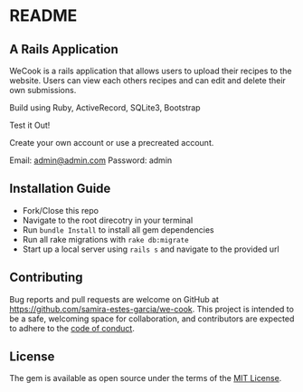 # README

## A Rails Application

WeCook is a rails application that allows users to upload their recipes to the website. Users can view each others recipes and can edit and delete their own submissions.

Build using Ruby, ActiveRecord, SQLite3, Bootstrap

Test it Out!

Create your own account or use a precreated account.

Email: admin@admin.com
Password: admin

## Installation Guide

- Fork/Close this repo
- Navigate to the root direcotry in your terminal
- Run `bundle Install` to install all gem dependencies
- Run all rake migrations with `rake db:migrate`
- Start up a local server using `rails s` and navigate to the provided url

## Contributing

Bug reports and pull requests are welcome on GitHub at https://github.com/samira-estes-garcia/we-cook. This project is intended to be a safe, welcoming space for collaboration, and contributors are expected to adhere to the [code of conduct](https://github.com/samira-estes-garcia/we-cook/blob/master/CODE_OF_CONDUCT.md).

## License

The gem is available as open source under the terms of the [MIT License](https://opensource.org/licenses/MIT).
